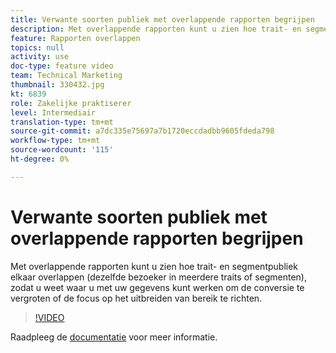 ```yaml
---
title: Verwante soorten publiek met overlappende rapporten begrijpen
description: Met overlappende rapporten kunt u zien hoe trait- en segmentpubliek elkaar overlappen (dezelfde bezoeker in meerdere traits of segmenten), zodat u weet waar u met uw gegevens kunt werken om de conversie te vergroten of de focus op het uitbreiden van bereik te richten.
feature: Rapporten overlappen
topics: null
activity: use
doc-type: feature video
team: Technical Marketing
thumbnail: 330432.jpg
kt: 6839
role: Zakelijke praktiserer
level: Intermediair
translation-type: tm+mt
source-git-commit: a7dc335e75697a7b1720eccdadbb9605fdeda798
workflow-type: tm+mt
source-wordcount: '115'
ht-degree: 0%

---
```



# Verwante soorten publiek met overlappende rapporten begrijpen

Met overlappende rapporten kunt u zien hoe trait- en segmentpubliek elkaar overlappen (dezelfde bezoeker in meerdere traits of segmenten), zodat u weet waar u met uw gegevens kunt werken om de conversie te vergroten of de focus op het uitbreiden van bereik te richten.

>[!VIDEO](https://video.tv.adobe.com/v/330432/?quality=12&learn=on)

Raadpleeg de [documentatie](https://experienceleague.adobe.com/docs/audience-manager/user-guide/reporting/interactive-and-overlap-reports/dynamic-reports.html#reporting) voor meer informatie.
